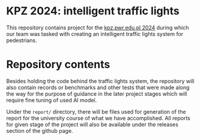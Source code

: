 # KPZ 2024: intelligent traffic lights

This repository contains project for the [kpz.pwr.edu.pl 2024](https://kpz.pwr.edu.pl/) during which 
our team was tasked with creating an intelligent traffic lights system for pedestrians.

# Repository contents

Besides holding the code behind the traffic lights system, the repository will also contain records or 
benchmarks and other tests that were made along the way for the purpose of guidance in the later project
stages which will require fine tuning of used AI model.

Under the `report/` directory, there will be files used for generation of the report for the university course
of what we have accomplished. All reports for given stage of the project will also be available under the 
releases section of the github page.
